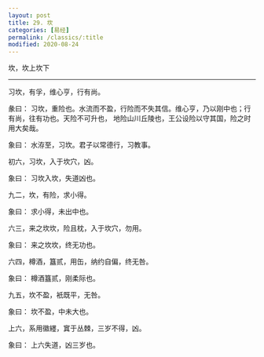 ```yaml
---
layout: post
title: 29. 坎
categories: [易经]
permalink: /classics/:title
modified: 2020-08-24
---
```


坎，坎上坎下

---

习坎，有孚，维心亨，行有尚。

彖曰： 习坎，重险也。水流而不盈，行险而不失其信。维心亨，乃以刚中也；行有尚，往有功也。天险不可升也，
地险山川丘陵也，王公设险以守其国，险之时用大矣哉。

象曰： 水洊至，习坎。君子以常德行，习教事。

初六，习坎，入于坎穴，凶。

象曰： 习坎入坎，失道凶也。

九二，坎，有险，求小得。

象曰： 求小得，未出中也。

六三，来之坎坎，险且枕，入于坎穴，勿用。

象曰： 来之坎坎，终无功也。

六四，樽酒，簋贰，用缶，纳约自偏，终无咎。

象曰： 樽酒簋贰，刚柔际也。

九五，坎不盈，衹既平，无咎。

象曰： 坎不盈，中未大也。

上六，系用徽纆，窴于丛棘，三岁不得，凶。

象曰： 上六失道，凶三岁也。
